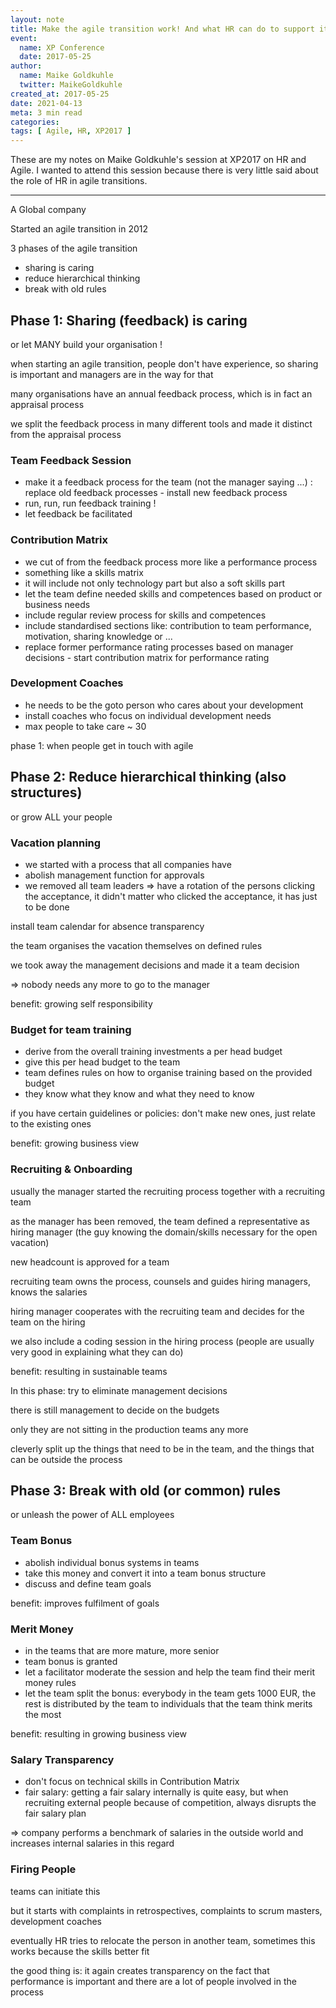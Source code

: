 ```yaml
---
layout: note
title: Make the agile transition work! And what HR can do to support it...
event:
  name: XP Conference
  date: 2017-05-25
author:
  name: Maike Goldkuhle
  twitter: MaikeGoldkuhle
created_at: 2017-05-25
date: 2021-04-13
meta: 3 min read
categories: 
tags: [ Agile, HR, XP2017 ]
---
```


These are my notes on Maike Goldkuhle's session at XP2017 on HR and Agile. I
wanted to attend this session because there is very little said about the role
of HR in agile transitions.

---

A Global company

Started an agile transition in 2012

3 phases of the agile transition

- sharing is caring
- reduce hierarchical thinking
- break with old rules

## Phase 1: Sharing (feedback) is caring

or let MANY build your organisation !

when starting an agile transition, people don't have experience, so sharing is
important and managers are in the way for that

many organisations have an annual feedback process, which is in fact an
appraisal process

we split the feedback process in many different tools and made it distinct from
the appraisal process

### Team Feedback Session

- make it a feedback process for the team (not the manager saying ...) : replace
  old feedback processes - install new feedback process
- run, run, run feedback training !
- let feedback be facilitated

### Contribution Matrix

- we cut of from the feedback process more like a performance process
- something like a skills matrix
- it will include not only technology part but also a soft skills part
- let the team define needed skills and competences based on product or business
  needs
- include regular review process for skills and competences
- include standardised sections like: contribution to team performance,
  motivation, sharing knowledge or ...
- replace former performance rating processes based on manager decisions - start
  contribution matrix for performance rating

### Development Coaches

- he needs to be the goto person who cares about your development
- install coaches who focus on individual development needs
- max people to take care ~ 30

phase 1: when people get in touch with agile

## Phase 2: Reduce hierarchical thinking (also structures)

or grow ALL your people

### Vacation planning

- we started with a process that all companies have
- abolish management function for approvals
- we removed all team leaders => have a rotation of the persons clicking the
  acceptance, it didn't matter who clicked the acceptance, it has just to be
  done

install team calendar for absence transparency

the team organises the vacation themselves on defined rules

we took away the management decisions and made it a team decision

=> nobody needs any more to go to the manager

benefit: growing self responsibility

### Budget for team training

- derive from the overall training investments a per head budget
- give this per head budget to the team
- team defines rules on how to organise training based on the provided budget
- they know what they know and what they need to know

if you have certain guidelines or policies: don't make new ones, just relate to
the existing ones

benefit: growing business view

### Recruiting & Onboarding

usually the manager started the recruiting process together with a recruiting
team

as the manager has been removed, the team defined a representative as
hiring manager (the guy knowing the domain/skills necessary for the open
vacation)

new headcount is approved for a team

recruiting team owns the process, counsels and guides hiring managers, knows the
salaries

hiring manager cooperates with the recruiting team and decides for the team on
the hiring

we also include a coding session in the hiring process (people are usually very
good in explaining what they can do)

benefit: resulting in sustainable teams

In this phase: try to eliminate management decisions

there is still management to decide on the budgets

only they are not sitting in the production teams any more

cleverly split up the things that need to be in the team, and the things that
can be outside the process

## Phase 3: Break with old (or common) rules

or unleash the power of ALL employees

### Team Bonus

- abolish individual bonus systems in teams
- take this money and convert it into a team bonus structure
- discuss and define team goals

benefit: improves fulfilment of goals

### Merit Money

- in the teams that are more mature, more senior
- team bonus is granted
- let a facilitator moderate the session and help the team find their merit
  money rules
- let the team split the bonus: everybody in the team gets 1000 EUR, the rest is
  distributed by the team to individuals that the team think merits the most

benefit: resulting in growing business view

### Salary Transparency

- don't focus on technical skills in Contribution Matrix
- fair salary: getting a fair salary internally is quite easy, but when
  recruiting external people because of competition, always disrupts the fair
  salary plan

=> company performs a benchmark of salaries in the outside world and increases
internal salaries in this regard

### Firing People

teams can initiate this

but it starts with complaints in retrospectives, complaints to scrum masters,
development coaches

eventually HR tries to relocate the person in another team, sometimes this works
because the skills better fit

the good thing is: it again creates transparency on the fact that performance is
important and there are a lot of people involved in the process
